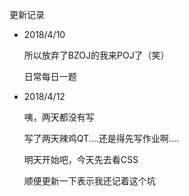 更新记录

- 2018/4/10 

  所以放弃了BZOJ的我来POJ了（笑）

  日常每日一题

- 2018/4/12

  咦，两天都没有写

  写了两天辣鸡QT....还是得先写作业啊....

  明天开始吧，今天先去看CSS

  顺便更新一下表示我还记着这个坑​


